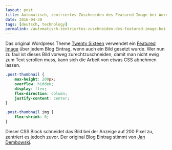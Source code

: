 ```yaml
---
layout: post
title: Automatisch, zentriertes Zuschneiden des Featured Image bei Wordpress
date: 2016-04-30
tags: [deutsch, technology]
permalink: /automatisch-zentriertes-zuschneiden-des-featured-image-bei-wordpress/
---
```


Das original Wordpress Theme [Twenty Sixteen](https://wordpress.org/themes/twentysixteen/) verwendet ein [Featured Image](https://codex.wordpress.org/Post_Thumbnails) über jedem Blog Eintrag, wenn auch ein Bild gesetzt wurde. Wer nun zu faul ist dieses Bild vorweg zurechtzuschneiden, damit man nicht ewig zum Text scrollen muss, kann sich die Arbeit von etwas CSS abnehmen lassen.

```css
.post-thumbnail {
    max-height: 200px;
    overflow: hidden;
    display: flex;
    flex-direction: column;
    justify-content: center;
}

.post-thumbnail img {
    flex-shrink: 0;
}
```

Dieser CSS Block schneidet das Bild bei der Anzeige auf 200 Pixel zu, zentriert es jedoch zuvor. Der original Blog Eintrag stimmt von [Jan Dembowski](https://blog.dembowski.net/2015/center-cropping-featured-images-in-css/).